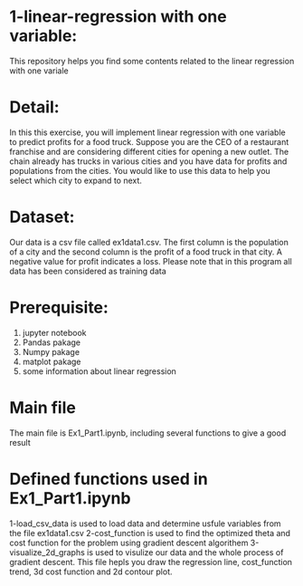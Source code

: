 # 1-linear-regression with one variable:
This repository helps you find some contents related to the linear regression with one variale

# Detail:
In this this exercise, you will implement linear regression with one variable to predict profits for a food truck. Suppose you are the CEO of a restaurant franchise and are considering different cities for opening a new outlet. The chain already has trucks in various cities and you have data for profits and populations from the cities. You would like to use this data to help you select which city to expand to next.

# Dataset:
Our data is a csv file called ex1data1.csv.
The first column is the population of a city and the second column is the profit of a food truck in that city. A negative value for profit indicates a loss. Please note that in this program all data has been considered as training data

# Prerequisite:
  1) jupyter notebook
  2) Pandas pakage
  3) Numpy pakage
  4) matplot pakage
  5) some information about linear regression

# Main file
The main file is Ex1_Part1.ipynb, including several functions to give a good result


# Defined functions used in Ex1_Part1.ipynb
1-load_csv_data is used to load data and determine usfule variables from the file ex1data1.csv 
2-cost_function is used to find the optimized theta and cost function for the problem using gradient descent algorithem
3-visualize_2d_graphs is used to visulize our data and the whole process of gradient descent. This file hepls you draw the regression line, cost_function trend, 3d cost function and 2d contour plot.
